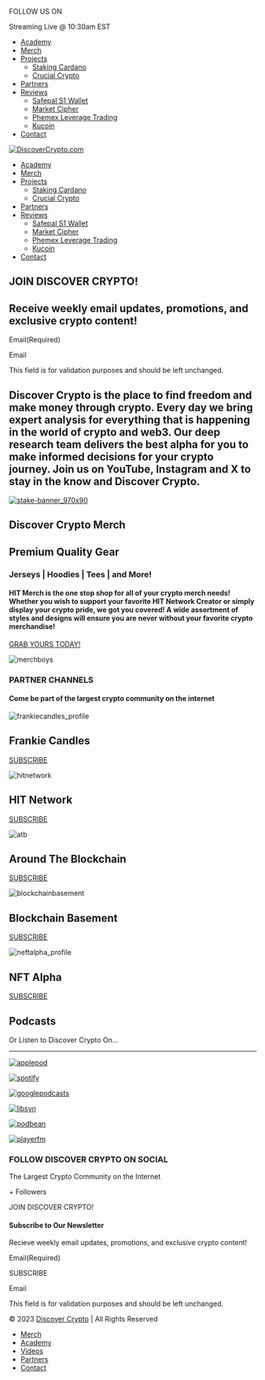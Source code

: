 FOLLOW US ON[](https://www.instagram.com/bitboy_crypto/ "Follow Us On Instagram")[](https://www.youtube.com/@DiscoverCrypto_ "Watch Us On YouTube")[](https://www.facebook.com/DiscoverCryptoChannel "Follow Us On Facebook")[](https://twitter.com/DiscoverCrypto_ "Follow Us On Twitter")[](https://www.tiktok.com/@discovercrypto_ "View Us On TikTok")[](https://www.threads.net/@bitboy_crypto "View Us On Threads")[](https://discord.gg/bitlab "View Us On Discord")

Streaming Live @ 10:30am EST

* [Academy](http://bitlabacademy.com/)
* [Merch](https://www.hitmerch.com/)
* [Projects](#)
    * [Staking Cardano](https://discovercrypto.live/staking/cardano/)
    * [Crucial Crypto](https://crucialcrypto.io/)
* [Partners](https://discovercrypto.live/partners/)
* [Reviews](#)
    * [Safepal S1 Wallet](https://discovercrypto.live/review/safepal/)
    * [Market Cipher](https://discovercrypto.live/review/market-cipher/)
    * [Phemex Leverage Trading](https://discovercrypto.live/review/phemex/)
    * [Kucoin](https://discovercrypto.live/review/kucoin-excahnge/)
* [Contact](https://discovercrypto.live/contact/)

[![DiscoverCrypto.com](http://discovercrypto.live/wp-content/uploads/2023/09/discovercrypto-white.png "DiscoverCrypto.com")](https://discovercrypto.live/ "Discover Crypto")

* [Academy](http://bitlabacademy.com/)
* [Merch](https://www.hitmerch.com/)
* [Projects](#)
    * [Staking Cardano](https://discovercrypto.live/staking/cardano/)
    * [Crucial Crypto](https://crucialcrypto.io/)
* [Partners](https://discovercrypto.live/partners/)
* [Reviews](#)
    * [Safepal S1 Wallet](https://discovercrypto.live/review/safepal/)
    * [Market Cipher](https://discovercrypto.live/review/market-cipher/)
    * [Phemex Leverage Trading](https://discovercrypto.live/review/phemex/)
    * [Kucoin](https://discovercrypto.live/review/kucoin-excahnge/)
* [Contact](https://discovercrypto.live/contact/)

JOIN DISCOVER CRYPTO!
---------------------

Receive weekly email updates, promotions, and exclusive crypto content!
-----------------------------------------------------------------------

Email(Required)

Email

This field is for validation purposes and should be left unchanged.

       

Discover Crypto is the place to find freedom and make money through crypto. Every day we bring expert analysis for everything that is happening in the world of crypto and web3. Our deep research team delivers the best alpha for you to make informed decisions for your crypto journey. Join us on YouTube, Instagram and X to stay in the know and Discover Crypto.
------------------------------------------------------------------------------------------------------------------------------------------------------------------------------------------------------------------------------------------------------------------------------------------------------------------------------------------------------------------------

[![](https://discovercrypto.live/wp-content/uploads/2023/03/stake-banner_970x90.gif "stake-banner_970x90")](https://stake.com/?c=BitBoy)

Discover Crypto Merch
---------------------

Premium Quality Gear
--------------------

### Jerseys | Hoodies | Tees | and More!

#### HIT Merch is the one stop shop for all of your crypto merch needs! Whether you wish to support your favorite HIT Network Creator or simply display your crypto pride, we got you covered! A wide assortment of styles and designs will ensure you are never without your favorite crypto merchandise!

[GRAB YOURS TODAY!](https://www.hitmerch.com/ "About Us")

![](https://discovercrypto.live/wp-content/uploads/2023/09/merchboys.png "merchboys")

### PARTNER CHANNELS

#### Come be part of the largest crypto community on the internet

![](https://discovercrypto.live/wp-content/uploads/2022/07/frankiecandles_profile.jpeg "frankiecandles_profile")

Frankie Candles
---------------

[SUBSCRIBE](https://www.youtube.com/channel/UCWFYVFd4RkiDecuix04qbQA?sub_confirmation=1)

![](https://discovercrypto.live/wp-content/uploads/2022/07/hitnetwork.jpeg "hitnetwork")

HIT Network
-----------

[SUBSCRIBE](https://www.youtube.com/channel/UCKuqgP4hJjZOOkFxf6jf21w?sub_confirmation=1)

![](https://discovercrypto.live/wp-content/uploads/2022/12/atb.jpg "atb")

Around The Blockchain
---------------------

[SUBSCRIBE](https://www.youtube.com/channel/UCks5v9rXhBWcN39EzJEhIvg?sub_confirmation=1)

![](https://discovercrypto.live/wp-content/uploads/2022/12/blockchainbasement.jpg "blockchainbasement")

Blockchain Basement
-------------------

[SUBSCRIBE](https://www.youtube.com/channel/UCB8sMtMOYVY_m6jYZcnQdUA?sub_confirmation=1)

![](https://discovercrypto.live/wp-content/uploads/2022/07/neftalpha_profile.jpeg "neftalpha_profile")

NFT Alpha
---------

[SUBSCRIBE](https://www.youtube.com/channel/UC9j3g3xxcoGg5COyN1-F2Eg?sub_confirmation=1)

Podcasts
--------

Or Listen to Discover Crypto On…


------------------------------------

[![](https://discovercrypto.live/wp-content/uploads/2022/06/applepod.png "applepod")](https://podcasts.apple.com/us/podcast/the-bitboy-crypto-podcast/id1554097435)

[![](https://discovercrypto.live/wp-content/uploads/2022/06/spotify.png "spotify")](https://open.spotify.com/show/3fVsAvmfcWrcOgrXdACJAF)

[![](https://discovercrypto.live/wp-content/uploads/2022/06/googlepodcasts.png "googlepodcasts")](https://podcasts.google.com/feed/aHR0cHM6Ly9iaXRib3ljcnlwdG8ubGlic3luLmNvbS9yc3M?sa=X&ved=0CAMQ4aUDahcKEwj4uvWn0_HvAhUAAAAAHQAAAAAQAQ&hl=en)

[![](https://discovercrypto.live/wp-content/uploads/2022/06/libsyn.png "libsyn")](https://bitboycrypto.libsyn.com/website)

[![](https://discovercrypto.live/wp-content/uploads/2022/06/podbean.png "podbean")](https://www.podbean.com/podcast-detail/cbhwh-199b81/The-Bitboy-Crypto-Podcast)

[![](https://discovercrypto.live/wp-content/uploads/2022/06/playerfm.png "playerfm")](https://player.fm/series/the-bitboy-crypto-podcast)

  

 

### FOLLOW DISCOVER CRYPTO ON SOCIAL

The Largest Crypto Community on the Internet

[](https://www.instagram.com/bitboy_crypto/ "Follow Us On Instagram")[](https://www.youtube.com/@DiscoverCrypto_ "Watch Us On YouTube")[](https://www.facebook.com/DiscoverCryptoChannel "Follow Us On Facebook")[](https://twitter.com/DiscoverCrypto_ "Follow Us On Twitter")[](https://www.tiktok.com/@discovercrypto_ "View Us On TikTok")[](https://www.threads.net/@bitboy_crypto "View Us On Threads")[](https://discord.gg/bitlab "View Us On Discord")

\+ Followers

JOIN DISCOVER CRYPTO!

#### Subscribe to Our Newsletter

Recieve weekly email updates, promotions, and exclusive crypto content!

Email(Required)

SUBSCRIBE

Email

This field is for validation purposes and should be left unchanged.

       

© 2023 [Discover Crypto](http://discovercrypto.live/) | All Rights Reserved

* [Merch](https://www.hitmerch.com/)
* [Academy](http://bitlabacademy.com/)
* [Videos](https://www.youtube.com/channel/UCjemQfjaXAzA-95RKoy9n_g)
* [Partners](https://discovercrypto.live/partners/)
* [Contact](https://discovercrypto.live/contact/)